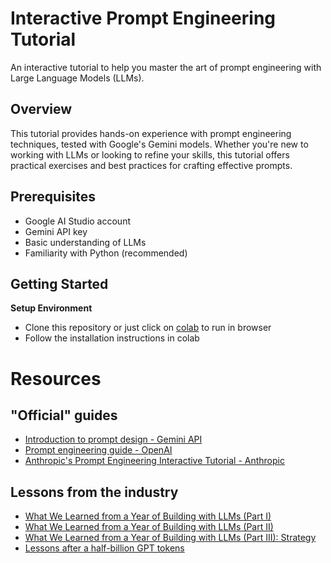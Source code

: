 # Interactive Prompt Engineering Tutorial

An interactive tutorial to help you master the art of prompt engineering with Large Language Models (LLMs).

## Overview

This tutorial provides hands-on experience with prompt engineering techniques, tested with Google's Gemini models. Whether you're new to working with LLMs or looking to refine your skills, this tutorial offers practical exercises and best practices for crafting effective prompts.

## Prerequisites

- Google AI Studio account
- Gemini API key
- Basic understanding of LLMs
- Familiarity with Python (recommended)

## Getting Started

**Setup Environment**
 - Clone this repository or just click on [colab](https://colab.research.google.com/github/limyewjin/llm-tutorial/blob/main/Prompt_Engineering_Tutorial.ipynb) to run in browser
 - Follow the installation instructions in colab

# Resources

## "Official" guides

- [Introduction to prompt design - Gemini API](https://ai.google.dev/gemini-api/docs/prompting-intro)
- [Prompt engineering guide - OpenAI](https://platform.openai.com/docs/guides/prompt-engineering)
- [Anthropic's Prompt Engineering Interactive Tutorial - Anthropic](https://github.com/anthropics/prompt-eng-interactive-tutorial)

## Lessons from the industry

- [What We Learned from a Year of Building with LLMs (Part I)](https://www.oreilly.com/radar/what-we-learned-from-a-year-of-building-with-llms-part-i/)
- [What We Learned from a Year of Building with LLMs (Part II)](https://www.oreilly.com/radar/what-we-learned-from-a-year-of-building-with-llms-part-ii/)
- [What We Learned from a Year of Building with LLMs (Part III): Strategy](https://www.oreilly.com/radar/what-we-learned-from-a-year-of-building-with-llms-part-iii-strategy/)
- [Lessons after a half-billion GPT tokens](https://kenkantzer.com/lessons-after-a-half-billion-gpt-tokens/)
